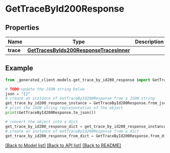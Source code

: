 # GetTraceById200Response


## Properties

Name | Type | Description | Notes
------------ | ------------- | ------------- | -------------
**trace** | [**GetTracesByIds200ResponseTracesInner**](GetTracesByIds200ResponseTracesInner.md) |  | 

## Example

```python
from _generated_client.models.get_trace_by_id200_response import GetTraceById200Response

# TODO update the JSON string below
json = "{}"
# create an instance of GetTraceById200Response from a JSON string
get_trace_by_id200_response_instance = GetTraceById200Response.from_json(json)
# print the JSON string representation of the object
print(GetTraceById200Response.to_json())

# convert the object into a dict
get_trace_by_id200_response_dict = get_trace_by_id200_response_instance.to_dict()
# create an instance of GetTraceById200Response from a dict
get_trace_by_id200_response_from_dict = GetTraceById200Response.from_dict(get_trace_by_id200_response_dict)
```
[[Back to Model list]](../README.md#documentation-for-models) [[Back to API list]](../README.md#documentation-for-api-endpoints) [[Back to README]](../README.md)


